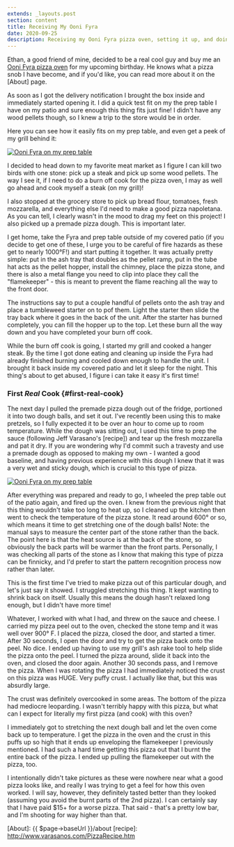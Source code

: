 ```yaml
---
extends: _layouts.post
section: content
title: Receiving My Ooni Fyra
date: 2020-09-25
description: Receiving my Ooni Fyra pizza oven, setting it up, and doing the first cook(s)
---
```


Ethan, a good friend of mine, decided to be a real cool guy and buy me an
[Ooni Fyra pizza oven] for my upcoming birthday. He knows what a pizza snob I
have become, and if you'd like, you can read more about it on the [About] page.

As soon as I got the delivery notification I brought the box inside and
immediately started opening it. I did a quick test fit on my the prep table I
have on my patio and sure enough this thing fits just fine! I didn't have any
wood pellets though, so I knew a trip to the store would be in order.

Here you can see how it easily fits on my prep table, and even get a peek of my
grill behind it:

<a href="{{ $page->baseUrl . '/assets/img/oonipreptable.jpg' }}" target="_blank">
<img src="{{ $page->baseUrl . '/assets/img/oonipreptable.jpg' }}"
    alt="Ooni Fyra on my prep table"
    class="content-center w-64 m-auto">
</a>

I decided to head down to my favorite meat market as I figure I can kill two
birds with one stone: pick up a steak and pick up some wood pellets. The way I
see it, if I need to do a burn off cook for the pizza oven, I may as well go
ahead and cook myself a steak (on my grill)!

I also stopped at the grocery store to pick up bread flour, tomatoes, fresh
mozzarella, and everything else I'd need to make a good pizza napoletana. As
you can tell, I clearly wasn't in the mood to drag my feet on this project! I
also picked up a premade pizza dough. This is important later.

I get home, take the Fyra and prep table outside of my covered patio (if you
decide to get one of these, I urge you to be careful of fire hazards as these
get to nearly 1000°F!) and start putting it together. It was actually pretty
simple: put in the ash tray that doubles as the pellet ramp, put in the tube
hat acts as the pellet hopper, install the chimney, place the pizza stone, and
there is also a metal flange you need to clip into place they call the
"flamekeeper" - this is meant to prevent the flame reaching all the way to the
front door.

The instructions say to put a couple handful of pellets onto the ash tray and
place a tumbleweed starter on to pof them. Light the starter then slide the
tray back where it goes in the back of the unit. After the starter has burned
completely, you can fill the hopper up to the top. Let these burn all the way
down and you have completed your burn off cook.

While the burn off cook is going, I started my grill and cooked a hanger steak.
By the time I got done eating and cleaning up inside the Fyra had already
finished burning and cooled down enough to handle the unit. I brought it back
inside my covered patio and let it sleep for the night. This thing's about to
get abused, I figure i can take it easy it's first time!

### First _Real_ Cook {#first-real-cook}

The next day I pulled the premade pizza dough out of the fridge, portioned it
into two dough balls, and set it out. I've recently been using this to make
pretzels, so I fully expected it to be over an hour to come up to room
temperature. While the dough was sitting out, I used this time to prep the
sauce (following Jeff Varasano's [recipe]) and tear up the fresh mozzarella and
pat it dry. If you are wondering why I'd commit such a travesty and use a
premade dough as opposed to making my own - I wanted a good baseline, and
having previous experience with this dough I knew that it was a very wet and
sticky dough, which is crucial to this type of pizza.

<a href="{{ $page->baseUrl . '/assets/img/premadedough.jpg' }}" target="_blank">
<img src="{{ $page->baseUrl . '/assets/img/premadedough.jpg' }}"
    alt="Ooni Fyra on my prep table"
    class="content-center w-64 m-auto">
</a>

After everything was prepared and ready to go, I wheeled the prep table out of
the patio again, and fired up the oven. I knew from the previous night that
this thing wouldn't take too long to heat up, so I cleaned up the kitchen then
went to check the temperature of the pizza stone. It read around 600° or so,
which means it time to get stretching one of the dough balls! Note: the manual
says to measure the center part of the stone rather than the back. The point
here is that the heat source is at the back of the stone, so obviously the back
parts will be warmer than the front parts. Personally, I was checking all parts
of the stone as I know that making this type of pizza can be finnicky, and I'd
prefer to start the pattern recognition process now rather than later.

This is the first time I've tried to make pizza out of this particular dough,
and let's just say it showed. I struggled stretching this thing. It kept
wanting to shrink back on itself. Usually this means the dough hasn't relaxed
long enough, but I didn't have more time!

Whatever, I worked with what I had, and threw on the sauce and cheese. I
carried my pizza peel out to the oven, checked the stone temp and it was well
over 900° F. I placed the pizza, closed the door, and started a timer. After
30 seconds, I open the door and try to get the pizza back onto the peel. No
dice. I ended up having to use my grill's ash rake tool to help slide the
pizza onto the peel. I turned the pizza around, slide it back into the oven,
and closed the door again. Another 30 seconds pass, and I remove the pizza.
When I was rotating the pizza I had immediately noticed the crust on this pizza
was HUGE. Very puffy crust. I actually like that, but this was absurdly large.

The crust was definitely overcooked in some areas. The bottom of the pizza had
mediocre leoparding. I wasn't terribly happy with this pizza, but what can I
expect for literally my first pizza (and cook) with this oven?

I immediately got to stretching the next dough ball and let the oven come back
up to temperature. I get the pizza in the oven and the crust in this puffs up
so high that it ends up enveloping the flamekeeper I previously mentioned. I
had such a hard time getting this pizza out that I burnt the entire back of the
pizza. I ended up pulling the flamekeeper out with the pizza, too.

I intentionally didn't take pictures as these were nowhere near what a good
pizza looks like, and really I was trying to get a feel for how this oven worked.
I will say, however, they definitely tasted better than they looked (assuming
you avoid the burnt parts of the 2nd pizza). I can certainly say that I have
paid $15+ for a worse pizza. That said - that's a pretty low bar, and I'm
shooting for way higher than that.

[Ooni Fyra pizza oven]: https://ooni.com/products/ooni-fyra
[About]: {{ $page->baseUrl }}/about
[recipe]: http://www.varasanos.com/PizzaRecipe.htm
